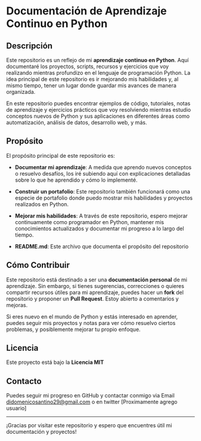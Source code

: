 # Documentación de Aprendizaje Continuo en Python

## Descripción

Este repositorio es un reflejo de mi **aprendizaje continuo en Python**. Aquí documentaré los proyectos, scripts, recursos y ejercicios que voy realizando mientras profundizo en el lenguaje de programación Python. La idea principal de este repositorio es ir mejorando mis habilidades y, al mismo tiempo, tener un lugar donde guardar mis avances de manera organizada.

En este repositorio puedes encontrar ejemplos de código, tutoriales, notas de aprendizaje y ejercicios prácticos que voy resolviendo mientras estudio conceptos nuevos de Python y sus aplicaciones en diferentes áreas como automatización, análisis de datos, desarrollo web, y más.

## Propósito

El propósito principal de este repositorio es:

- **Documentar mi aprendizaje**: A medida que aprendo nuevos conceptos o resuelvo desafíos, los iré subiendo aquí con explicaciones detalladas sobre lo que he aprendido y cómo lo implementé.
- **Construir un portafolio**: Este repositorio también funcionará como una especie de portafolio donde puedo mostrar mis habilidades y proyectos realizados en Python.
- **Mejorar mis habilidades**: A través de este repositorio, espero mejorar continuamente como programador en Python, mantener mis conocimientos actualizados y documentar mi progreso a lo largo del tiempo.

- **README.md**: Este archivo que documenta el propósito del repositorio

## Cómo Contribuir

Este repositorio está destinado a ser una **documentación personal** de mi aprendizaje. Sin embargo, si tienes sugerencias, correcciones o quieres compartir recursos útiles para mi aprendizaje, puedes hacer un **fork** del repositorio y proponer un **Pull Request**. Estoy abierto a comentarios y mejoras.

Si eres nuevo en el mundo de Python y estás interesado en aprender, puedes seguir mis proyectos y notas para ver cómo resuelvo ciertos problemas, y posiblemente mejorar tu propio enfoque.

## Licencia

Este proyecto está bajo la **Licencia MIT**

## Contacto

Puedes seguir mi progreso en GitHub y contactar conmigo via Email didomenicosantino29@gmail.com o en twitter [Proximamente agrego usuario]

---

¡Gracias por visitar este repositorio y espero que encuentres útil mi documentación y proyectos!

